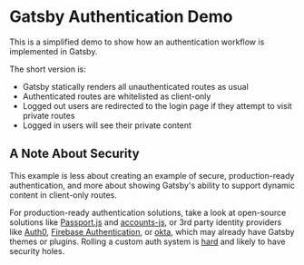 # Gatsby Authentication Demo

This is a simplified demo to show how an authentication workflow is implemented in Gatsby.

The short version is:

- Gatsby statically renders all unauthenticated routes as usual
- Authenticated routes are whitelisted as client-only
- Logged out users are redirected to the login page if they attempt to visit private routes
- Logged in users will see their private content

## A Note About Security

This example is less about creating an example of secure, production-ready authentication, and more about showing Gatsby's ability to support dynamic content in client-only routes.

For production-ready authentication solutions, take a look at open-source solutions like [Passport.js](http://www.passportjs.org/) and [accounts-js](https://www.accountsjs.com/), or 3rd party identity providers like [Auth0](https://auth0.com), [Firebase Authentication](https://firebase.google.com/docs/auth), or [okta](https://developer.okta.com/blog/2020/02/18/gatsby-react-netlify), which may already have Gatsby themes or plugins. Rolling a custom auth system is [hard](https://hackernoon.com/your-node-js-authentication-tutorial-is-wrong-f1a3bf831a46) and likely to have security holes.
